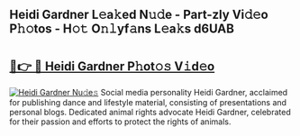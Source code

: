 ## Heidi Gardner L𝚎a𝚔ed N𝚞𝚍e - Part-zly Vi𝚍𝚎o P𝚑𝚘tos - H𝚘𝚝 O𝚗𝚕yf𝚊ns L𝚎a𝚔s d6UAB

# <h2><a href="http://kf73vv.oniu.top/?m=Heidi+Gardner">🔗👉 🔴 Heidi Gardner P𝚑ot𝚘𝚜 V𝚒d𝚎o</a></h2>

[![Heidi Gardner Nu𝚍e𝚜](https://i.imgur.com/0qMVB7G.gif)](http://kf73vv.oniu.top/?m=Heidi+Gardner)
Social media personality Heidi Gardner, acclaimed for publishing dance and lifestyle material, consisting of presentations and personal blogs. Dedicated animal rights advocate Heidi Gardner, celebrated for their passion and efforts to protect the rights of animals.  
